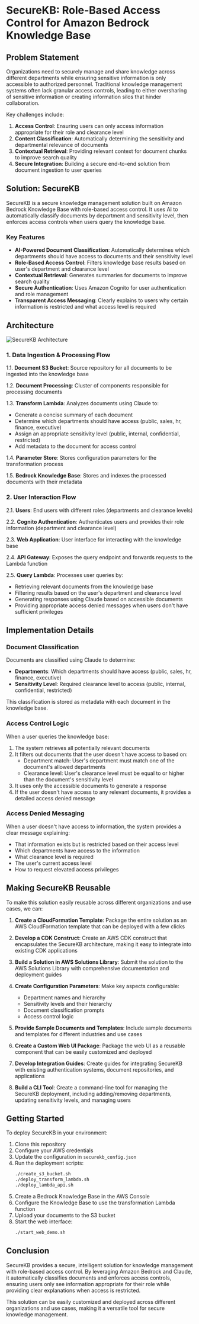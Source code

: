 # SecureKB: Role-Based Access Control for Amazon Bedrock Knowledge Base

## Problem Statement

Organizations need to securely manage and share knowledge across different departments while ensuring sensitive information is only accessible to authorized personnel. Traditional knowledge management systems often lack granular access controls, leading to either oversharing of sensitive information or creating information silos that hinder collaboration.

Key challenges include:

1. **Access Control**: Ensuring users can only access information appropriate for their role and clearance level
2. **Content Classification**: Automatically determining the sensitivity and departmental relevance of documents
3. **Contextual Retrieval**: Providing relevant context for document chunks to improve search quality
4. **Secure Integration**: Building a secure end-to-end solution from document ingestion to user queries

## Solution: SecureKB

SecureKB is a secure knowledge management solution built on Amazon Bedrock Knowledge Base with role-based access control. It uses AI to automatically classify documents by department and sensitivity level, then enforces access controls when users query the knowledge base.

### Key Features

- **AI-Powered Document Classification**: Automatically determines which departments should have access to documents and their sensitivity level
- **Role-Based Access Control**: Filters knowledge base results based on user's department and clearance level
- **Contextual Retrieval**: Generates summaries for documents to improve search quality
- **Secure Authentication**: Uses Amazon Cognito for user authentication and role management
- **Transparent Access Messaging**: Clearly explains to users why certain information is restricted and what access level is required

## Architecture

![SecureKB Architecture](securekb_architecture.png)

### 1. Data Ingestion & Processing Flow

1.1. **Document S3 Bucket**: Source repository for all documents to be ingested into the knowledge base

1.2. **Document Processing**: Cluster of components responsible for processing documents

1.3. **Transform Lambda**: Analyzes documents using Claude to:
   - Generate a concise summary of each document
   - Determine which departments should have access (public, sales, hr, finance, executive)
   - Assign an appropriate sensitivity level (public, internal, confidential, restricted)
   - Add metadata to the document for access control

1.4. **Parameter Store**: Stores configuration parameters for the transformation process

1.5. **Bedrock Knowledge Base**: Stores and indexes the processed documents with their metadata

### 2. User Interaction Flow

2.1. **Users**: End users with different roles (departments and clearance levels)

2.2. **Cognito Authentication**: Authenticates users and provides their role information (department and clearance level)

2.3. **Web Application**: User interface for interacting with the knowledge base

2.4. **API Gateway**: Exposes the query endpoint and forwards requests to the Lambda function

2.5. **Query Lambda**: Processes user queries by:
   - Retrieving relevant documents from the knowledge base
   - Filtering results based on the user's department and clearance level
   - Generating responses using Claude based on accessible documents
   - Providing appropriate access denied messages when users don't have sufficient privileges

## Implementation Details

### Document Classification

Documents are classified using Claude to determine:

- **Departments**: Which departments should have access (public, sales, hr, finance, executive)
- **Sensitivity Level**: Required clearance level to access (public, internal, confidential, restricted)

This classification is stored as metadata with each document in the knowledge base.

### Access Control Logic

When a user queries the knowledge base:

1. The system retrieves all potentially relevant documents
2. It filters out documents that the user doesn't have access to based on:
   - Department match: User's department must match one of the document's allowed departments
   - Clearance level: User's clearance level must be equal to or higher than the document's sensitivity level
3. It uses only the accessible documents to generate a response
4. If the user doesn't have access to any relevant documents, it provides a detailed access denied message

### Access Denied Messaging

When a user doesn't have access to information, the system provides a clear message explaining:

- That information exists but is restricted based on their access level
- Which departments have access to the information
- What clearance level is required
- The user's current access level
- How to request elevated access privileges

## Making SecureKB Reusable

To make this solution easily reusable across different organizations and use cases, we can:

1. **Create a CloudFormation Template**: Package the entire solution as an AWS CloudFormation template that can be deployed with a few clicks

2. **Develop a CDK Construct**: Create an AWS CDK construct that encapsulates the SecureKB architecture, making it easy to integrate into existing CDK applications

3. **Build a Solution in AWS Solutions Library**: Submit the solution to the AWS Solutions Library with comprehensive documentation and deployment guides

4. **Create Configuration Parameters**: Make key aspects configurable:
   - Department names and hierarchy
   - Sensitivity levels and their hierarchy
   - Document classification prompts
   - Access control logic

5. **Provide Sample Documents and Templates**: Include sample documents and templates for different industries and use cases

6. **Create a Custom Web UI Package**: Package the web UI as a reusable component that can be easily customized and deployed

7. **Develop Integration Guides**: Create guides for integrating SecureKB with existing authentication systems, document repositories, and applications

8. **Build a CLI Tool**: Create a command-line tool for managing the SecureKB deployment, including adding/removing departments, updating sensitivity levels, and managing users

## Getting Started

To deploy SecureKB in your environment:

1. Clone this repository
2. Configure your AWS credentials
3. Update the configuration in `securekb_config.json`
4. Run the deployment scripts:
   ```bash
   ./create_s3_bucket.sh
   ./deploy_transform_lambda.sh
   ./deploy_lambda_api.sh
   ```
5. Create a Bedrock Knowledge Base in the AWS Console
6. Configure the Knowledge Base to use the transformation Lambda function
7. Upload your documents to the S3 bucket
8. Start the web interface:
   ```bash
   ./start_web_demo.sh
   ```

## Conclusion

SecureKB provides a secure, intelligent solution for knowledge management with role-based access control. By leveraging Amazon Bedrock and Claude, it automatically classifies documents and enforces access controls, ensuring users only see information appropriate for their role while providing clear explanations when access is restricted.

This solution can be easily customized and deployed across different organizations and use cases, making it a versatile tool for secure knowledge management.
